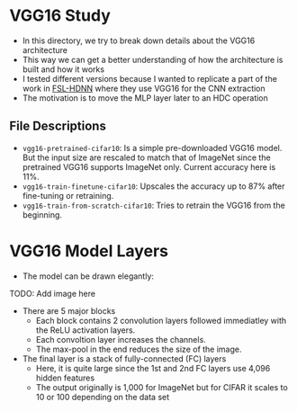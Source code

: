 # VGG16 Study
- In this directory, we try to break down details about the VGG16 architecture
- This way we can get a better understanding of how the architecture is built and how it works
- I tested different versions because I wanted to replicate a part of the work in [FSL-HDNN](https://arxiv.org/abs/2409.10918) where they use VGG16 for the CNN extraction
- The motivation is to move the MLP layer later to an HDC operation

## File Descriptions
- `vgg16-pretrained-cifar10`: Is a simple pre-downloaded VGG16 model. But the input size are rescaled to match that of ImageNet since the pretrained VGG16 supports ImageNet only. Current accuracy here is 11%.
- `vgg16-train-finetune-cifar10`: Upscales the accuracy up to 87% after fine-tuning or retraining.
- `vgg16-train-from-scratch-cifar10`: Tries to retrain the VGG16 from the beginning.


# VGG16 Model Layers
- The model can be drawn elegantly:

TODO: Add image here

- There are 5 major blocks
  - Each block contains 2 convolution layers followed immediatley with the ReLU activation layers.
  - Each convoltion layer increases the channels.
  - The max-pool in the end reduces the size of the image.
- The final layer is a stack of fully-connected (FC) layers
  - Here, it is quite large since the 1st and 2nd FC layers use 4,096 hidden features
  - The output originally is 1,000 for ImageNet but for CIFAR it scales to 10 or 100 depending on the data set